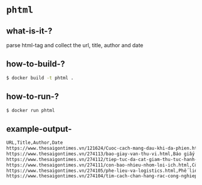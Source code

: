 # `phtml` 

## what-is-it-?
parse html-tag and collect the url, title, author and date

## how-to-build-?
```sh
$ docker build -t phtml .
```

## how-to-run-?
```sh
$ docker run phtml
```

## example-output-
```sh
URL,Title,Author,Date
https://www.thesaigontimes.vn/121624/Cuoc-cach-mang-dau-khi-da-phien.html,Cuộc cách mạng dầu khí đá phiến,Trần Hữu Hiếu (*),Thứ Sáu,  24/10/2014, 19:25 
https://www.thesaigontimes.vn/274113/bao-giay-van-thu-vi.html,Báo giấy vẫn thú vị!,Lê Ngọc Quỳnh,Thứ Năm,  21/6/2018, 10:20 
https://www.thesaigontimes.vn/274112/tiep-tuc-da-cat-giam-thu-tuc-hanh-chinh.html,Tiếp tục đà cắt giảm thủ tục hành chính,Nguyễn Đức Nguyên,Thứ Hai,  25/6/2018, 11:21 
https://www.thesaigontimes.vn/274111/con-bao-nhieu-nhom-loi-ich.html,Còn bao nhiêu nhóm lợi ích?,Ngọc Bình,Thứ Hai,  25/6/2018, 11:21 
https://www.thesaigontimes.vn/274105/phe-lieu-va-logistics.html,Phế liệu và logistics,Đặng Dương,Chủ Nhật,  24/6/2018, 09:33 
https://www.thesaigontimes.vn/274104/tim-cach-chan-hang-rac-cong-nghiep-do-ve-viet-nam.html,Tìm cách chặn hàng rác công nghiệp đổ về Việt Nam,Minh Tâm,Chủ Nhật,  24/6/2018, 09:33 
```
